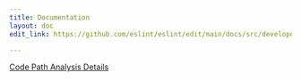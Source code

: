 ```yaml
---
title: Documentation
layout: doc
edit_link: https://github.com/eslint/eslint/edit/main/docs/src/developer-guide/code-path-analysis/README.md

---
```

<!-- Note: No pull requests accepted for this file. See README.md in the root directory for details. -->

[Code Path Analysis Details](../code-path-analysis)
